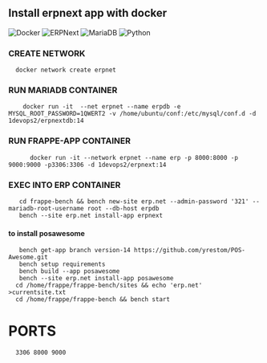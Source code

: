 ## Install erpnext app with docker
![Docker](https://img.shields.io/badge/Docker-23.0.3-%232496ED.svg?style=for-the-badge&logo=docker&logoColor=white) ![ERPNext](https://img.shields.io/badge/ERPNext-v14-%2343853D.svg?style=for-the-badge&logo=erpnext&logoColor=white) ![MariaDB](https://img.shields.io/badge/MariaDB-10.8-%234479A1.svg?style=for-the-badge&logo=mariadb&logoColor=white) ![Python](https://img.shields.io/badge/Python-3.10-%234B8BBE.svg?style=for-the-badge&logo=python&logoColor=white)




### CREATE NETWORK
  
      docker network create erpnet

### RUN MARIADB CONTAINER
 
        docker run -it  --net erpnet --name erpdb -e MYSQL_ROOT_PASSWORD=1QWERT2 -v /home/ubuntu/conf:/etc/mysql/conf.d -d 1devops2/erpnextdb:14


### RUN FRAPPE-APP CONTAINER


          docker run -it --network erpnet --name erp -p 8000:8000 -p 9000:9000 -p3306:3306 -d 1devops2/erpnext:14


### EXEC INTO ERP CONTAINER

       cd frappe-bench && bench new-site erp.net --admin-password '321' --mariadb-root-username root --db-host erpdb
       bench --site erp.net install-app erpnext 
#### to install posawesome

       bench get-app branch version-14 https://github.com/yrestom/POS-Awesome.git
       bench setup requirements
       bench build --app posawesome
       bench --site erp.net install-app posawesome 
      cd /home/frappe/frappe-bench/sites && echo 'erp.net' >currentsite.txt 
      cd /home/frappe/frappe-bench && bench start


# PORTS
      3306 8000 9000


